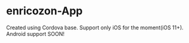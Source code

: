 # enricozon-App

Created using Cordova base.
Support only iOS for the moment(iOS 11+).
Android support SOON!
